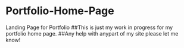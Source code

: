 # Portfolio-Home-Page
Landing Page for Portfolio
##This is just my work in progress for my portfolio home page.
##Any help with anypart of my site please let me know!
